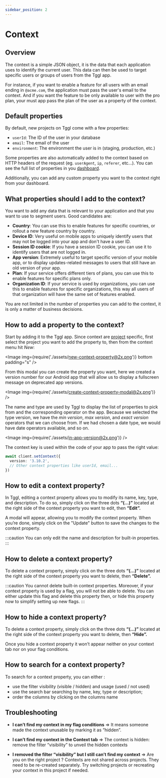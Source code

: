 ```yaml
---
sidebar_position: 2
---
```


# Context

## Overview

The context is a simple JSON object, it is the data that each application 
uses to identify the current 
user. This data can then be used to target specific users or groups of users 
from the Tggl app. 

For instance, if you want to enable a feature for all users with an email 
ending in `@acme.com`, the application must pass the user's email to the 
context. And if you want the feature to be only available to user with the 
pro plan, your must app pass the plan of the user as a property of the context.

## Default properties

By default, new projects on Tggl come with a
few properties:
- `userId`: The ID of the user in your database
- `email`: The email of the user
- `environment`: The environment the user is in (staging, production, etc.)

Some properties are also automatically added to the context based on HTTP 
headers of the request (eg. `userAgent`, `ip`, `referer`, etc...). You can see 
the full list of properties in you 
[dashboard](https://app.tggl.io/projects/default/context).

Additionally, you can add any custom property you want to the context right 
from your dashboard. 

## What properties should I add to the context?

You want to add any data that is relevant to your application and that you 
want to use to segment users. Good candidates are:
- **Country**: You can use this to enable features for specific countries, or 
  rollout a new feature country by country.
- **Device ID**: Very useful on mobile apps to uniquely identify users that may 
  not be logged into your app and don't have a user ID.
- **Session ID cookie**: If you have a session ID cookie, you can use it to 
  identify users that are not logged in.
- **App version**: Extremely useful to target specific version of your mobile 
  app, or to display updates-related messages to users that still have an 
  old version of your app.
- **Plan**: If your service offers different tiers of plans, you can use this 
  to enable features for specific plans only.
- **Organization ID**: If your service is used by organizations, you can use 
  this to enable features for specific organizations, this way all users of 
  that organization will have the same set of features enabled.

You are not limited in the number of properties you can add to the context, 
it is only a matter of business decisions. 

## How to add a property to the context?

Start by adding it to the Tggl app. Since context are [project](./projects) 
specific, first select the project you want to add the property to, then 
from the context menu hit _New_:

<Image img={require('./assets/new-context-property@2x.png')} bottom padding="s" />

From this modal you can create the property you want, here we created a 
version number for our Android app that will allow us to display a 
fullscreen message on deprecated app versions.

<Image img={require('./assets/create-context-property-modal@2x.png')} />

The name and type are used by Tggl to display the list of properties to pick 
from and the corresponding operator on the app. Because we selected the type 
version, we have the _min version_, _max version_, and _exact version_ 
operators that we can choose from. If we had chosen a date type, we would 
have date operators available, and so on.

<Image img={require('./assets/in-app-version@2x.png')} />

The context key is used within the code of your app to pass the right value:
```ts
await client.setContext({
  version: '3.10.2',
  // Other context properties like userId, email...
})
```
## How to edit a context property?

In Tggl, editing a context property allows you to modify its name, key, type, and description. To do so, simply click on the three dots **“(...)”** located at the right side of the context property you want to edit, then **“Edit”.** 

A modal will appear, allowing you to modify the context property. When you’re done, simply click on the "Update" button to save the changes to the context property.

:::caution 
You can only edit the name and description for built-in properties.
:::


## How to delete a context property?

To delete a context property, simply click on the three dots **“(...)”** located at the right side of the context property you want to delete, then **“Delete”.** 

:::caution
You cannot delete built-in context properties.
Moreover, if your context property is used by a flag, you will not be able to delete. You can either update this flag and delete this property then, or hide this property now to simplify setting up new flags.
:::

## How to hide a context property?

To delete a context property, simply click on the three dots **“(...)”** located at the right side of the context property you want to delete, then **“Hide”.** 

Once you hide a context property it won’t appear neither on your context tab nor on your flag conditions.

## How to search for a context property?

To search for a context property, you can either : 

- use the filter visibility (visible / hidden) and usage (used / not used)
- use the search bar searching by name, key, type or description;
- order the columns by clicking on the columns name

## Troubleshooting

- **I can’t find my context in my flag conditions** 
⇒ It means someone made the context unusable by marking it as “hidden”.

- **I can’t find my context in the Context tab** 
⇒ The context is hidden: remove the filter “visibility” to unveil the hidden contexts

- **I removed the filter “visibility” but I still can’t find my context** 
⇒ Are you on the right project ? Contexts are not shared across projects. They need to be re-created separately. Try switching projects or recreating your context in this project if needed.